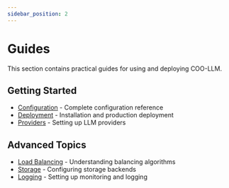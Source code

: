```yaml
---
sidebar_position: 2
---
```


# Guides

This section contains practical guides for using and deploying COO-LLM.

## Getting Started

- [Configuration](Guides/Configuration.md) - Complete configuration reference
- [Deployment](Guides/Deployment.md) - Installation and production deployment
- [Providers](Guides/Providers.md) - Setting up LLM providers

## Advanced Topics

- [Load Balancing](Reference/Balancer.md) - Understanding balancing algorithms
- [Storage](Reference/Storage.md) - Configuring storage backends
- [Logging](Reference/Logging.md) - Setting up monitoring and logging